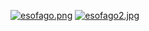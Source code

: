 [![esofago.png](https://i.postimg.cc/y8QmCN6J/esofago.png)](https://postimg.cc/QF79phTs)
[![esofago2.jpg](https://i.postimg.cc/63NTksZ2/esofago2.jpg)](https://postimg.cc/HJBpMhBd)
